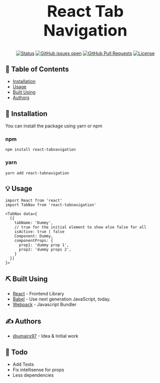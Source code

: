 <h1 align="center" style="font-size: 50px; border:none;">React Tab Navigation</h1>

<div align="center" style="border: transparent">

[![Status](https://img.shields.io/badge/status-active-success.svg)]()
[![GitHub issues open](https://img.shields.io/github/issues/CrossOps-Enterprise/react-tabnavigation)](https://github.com/CrossOps-Enterprise/react-tabnavigation/issues)
[![GitHub Pull Requests](https://img.shields.io/github/issues-pr/CrossOps-enterprise/react-tabnavigation)](https://github.com/CrossOps-Enterprise/react-tabnavigation/pulls)
[![License](https://img.shields.io/badge/license-MIT-blue.svg)](/LICENSE)

</div>

## 📝 Table of Contents

- [Installation](#installation)
- [Usage](#usage)
- [Built Using](#built_using)
- [Authors](#authors)

## 🚀 Installation <a name="installation"></a>

You can install the package using yarn or npm

### npm
```
npm install react-tabnavigation
```

### yarn
```
yarn add react-tabnavigation
```

## 💡 Usage <a name="usage"></a>

```
import React from 'react'
import TabNav from 'react-tabnavigation'

<TabNav data={
  [{
    tabName: 'Dummy',
    // true for the initial element to show else false for all 
    isActive: true | false 
    Component: Dummy,
    componentProps: {
      prop1: 'dummy prop 1',
      prop2: 'dummy props 2',
    }
  }]
}>
```


## ⛏️ Built Using <a name = "built_using"></a>

- [React](https://reactjs.org/) - Frontend Library
- [Babel](https://babeljs.io/) - Use next generation JavaScript, today.
- [Webpack](https://webpack.js.org/) - Javascript Bundler


## ✍️ Authors <a name = "authors"></a>

- [@umairx97](https://github.com/umairx97) - Idea & Initial work


## 🤖 Todo 
- Add Tests
- Fix intellisense for props
- Less dependencies